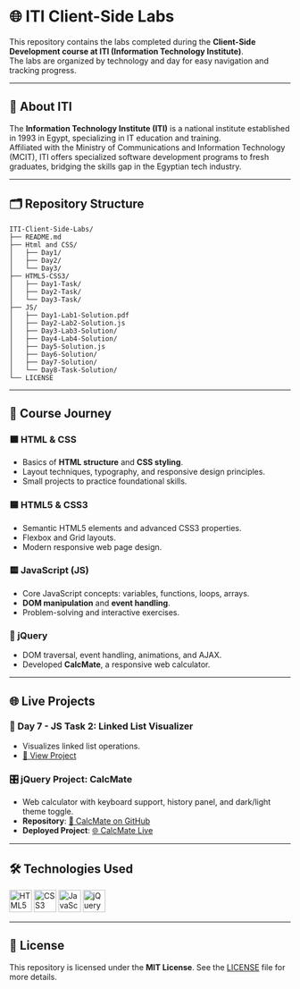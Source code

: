 # 🌐 ITI Client-Side Labs

This repository contains the labs completed during the **Client-Side Development course at ITI (Information Technology Institute)**.  
The labs are organized by technology and day for easy navigation and tracking progress.

---

## 📘 About ITI

The **Information Technology Institute (ITI)** is a national institute established in 1993 in Egypt, specializing in IT education and training.  
Affiliated with the Ministry of Communications and Information Technology (MCIT), ITI offers specialized software development programs to fresh graduates, bridging the skills gap in the Egyptian tech industry.

---

## 🗂️ Repository Structure
```
ITI-Client-Side-Labs/
├── README.md
├── Html and CSS/
│   ├── Day1/
│   ├── Day2/
│   └── Day3/
├── HTML5-CSS3/
│   ├── Day1-Task/
│   ├── Day2-Task/
│   └── Day3-Task/
├── JS/
│   ├── Day1-Lab1-Solution.pdf
│   ├── Day2-Lab2-Solution.js
│   ├── Day3-Lab3-Solution/
│   ├── Day4-Lab4-Solution/
│   ├── Day5-Solution.js
│   ├── Day6-Solution/
│   ├── Day7-Solution/
│   └── Day8-Task-Solution/
└── LICENSE
```

---

## 🚀 Course Journey

### 🟧 HTML & CSS
- Basics of **HTML structure** and **CSS styling**.
- Layout techniques, typography, and responsive design principles.
- Small projects to practice foundational skills.

### 🟦 HTML5 & CSS3
- Semantic HTML5 elements and advanced CSS3 properties.
- Flexbox and Grid layouts.
- Modern responsive web page design.

### 🟨 JavaScript (JS)
- Core JavaScript concepts: variables, functions, loops, arrays.
- **DOM manipulation** and **event handling**.
- Problem-solving and interactive exercises.

### 🎯 jQuery
- DOM traversal, event handling, animations, and AJAX.
- Developed **CalcMate**, a responsive web calculator.

---

## 🌐 Live Projects

### 📘 Day 7 - JS Task 2: Linked List Visualizer
- Visualizes linked list operations.  
- [🔗 View Project](https://ibrahim2656.github.io/ITI-Client-Side-Labs/JS/Day7-Solution/Day7-Task2-Solution/)

### 🎛️ jQuery Project: CalcMate
- Web calculator with keyboard support, history panel, and dark/light theme toggle.  
- **Repository**: [📂 CalcMate on GitHub](https://github.com/Ibrahim2656/CalcMate)  
- **Deployed Project**: [🌐 CalcMate Live](https://ibrahim2656.github.io/CalcMate/)

---

## 🛠️ Technologies Used

<p align="left">
  <img src="https://cdn.jsdelivr.net/gh/devicons/devicon/icons/html5/html5-plain.svg" alt="HTML5" width="40" height="40"/>
  <img src="https://cdn.jsdelivr.net/gh/devicons/devicon/icons/css3/css3-plain.svg" alt="CSS3" width="40" height="40"/>
  <img src="https://cdn.jsdelivr.net/gh/devicons/devicon/icons/javascript/javascript-plain.svg" alt="JavaScript" width="40" height="40"/>
  <img src="https://cdn.jsdelivr.net/gh/devicons/devicon/icons/jquery/jquery-plain.svg" alt="jQuery" width="40" height="40"/>
</p>

---

## 📝 License
This repository is licensed under the **MIT License**. See the [LICENSE](LICENSE) file for more details.


